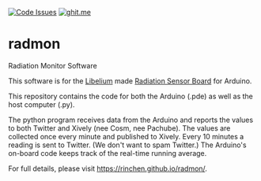 [![Code Issues](https://www.quantifiedcode.com/api/v1/project/086cd17867a7461aaf093d2ec279028d/badge.svg)](https://www.quantifiedcode.com/app/project/086cd17867a7461aaf093d2ec279028d)
[![ghit.me](https://ghit.me/badge.svg?repo=rinchen/radmon)](https://ghit.me/repo/rinchen/radmon)

radmon
======

Radiation Monitor Software

This software is for the [Libelium](http://www.libelium.com/) made [Radiation Sensor Board](http://www.cooking-hacks.com/index.php/pack-radiation-sensor-board-for-arduino-geiger-tube.html) for Arduino.

This repository contains the code for both the Arduino (.pde) as well as the host computer (.py).

The python program receives data from the Arduino and reports the values to both Twitter and Xively (nee Cosm, nee Pachube). The values are collected once every minute and published to Xively. Every 10 minutes a reading is sent to Twitter. (We don't want to spam Twitter.) The Arduino's on-board code keeps track of the real-time running average.

For full details, please visit <https://rinchen.github.io/radmon/>.
